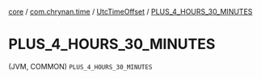 [core](../../index.md) / [com.chrynan.time](../index.md) / [UtcTimeOffset](index.md) / [PLUS_4_HOURS_30_MINUTES](./-p-l-u-s_4_-h-o-u-r-s_30_-m-i-n-u-t-e-s.md)

# PLUS_4_HOURS_30_MINUTES

(JVM, COMMON) `PLUS_4_HOURS_30_MINUTES`